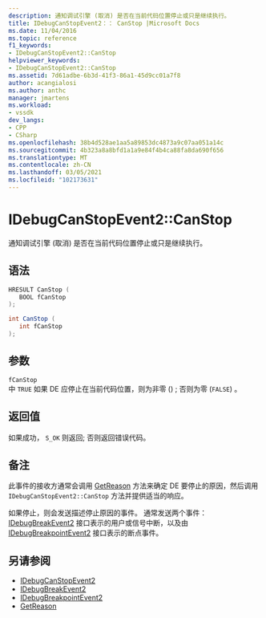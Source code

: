 ```yaml
---
description: 通知调试引擎 (取消) 是否在当前代码位置停止或只是继续执行。
title: IDebugCanStopEvent2：： CanStop |Microsoft Docs
ms.date: 11/04/2016
ms.topic: reference
f1_keywords:
- IDebugCanStopEvent2::CanStop
helpviewer_keywords:
- IDebugCanStopEvent2::CanStop
ms.assetid: 7d61adbe-6b3d-41f3-86a1-45d9cc01a7f8
author: acangialosi
ms.author: anthc
manager: jmartens
ms.workload:
- vssdk
dev_langs:
- CPP
- CSharp
ms.openlocfilehash: 38b4d528ae1aa5a89853dc4873a9c07aa051a14c
ms.sourcegitcommit: 4b323a8a8bfd1a1a9e84f4b4ca88fa8da690f656
ms.translationtype: MT
ms.contentlocale: zh-CN
ms.lasthandoff: 03/05/2021
ms.locfileid: "102173631"
---
```

# <a name="idebugcanstopevent2canstop"></a>IDebugCanStopEvent2::CanStop
通知调试引擎 (取消) 是否在当前代码位置停止或只是继续执行。

## <a name="syntax"></a>语法

```cpp
HRESULT CanStop ( 
   BOOL fCanStop
);
```

```csharp
int CanStop ( 
   int fCanStop
);
```

## <a name="parameters"></a>参数
`fCanStop`\
中 `TRUE` 如果 DE 应停止在当前代码位置，则为非零 () ; 否则为零 (`FALSE`) 。

## <a name="return-value"></a>返回值
 如果成功， `S_OK` 则返回; 否则返回错误代码。

## <a name="remarks"></a>备注
 此事件的接收方通常会调用 [GetReason](../../../extensibility/debugger/reference/idebugcanstopevent2-getreason.md) 方法来确定 DE 要停止的原因，然后调用 `IDebugCanStopEvent2::CanStop` 方法并提供适当的响应。

 如果停止，则会发送描述停止原因的事件。 通常发送两个事件： [IDebugBreakEvent2](../../../extensibility/debugger/reference/idebugbreakevent2.md) 接口表示的用户或信号中断，以及由 [IDebugBreakpointEvent2](../../../extensibility/debugger/reference/idebugbreakpointevent2.md) 接口表示的断点事件。

## <a name="see-also"></a>另请参阅
- [IDebugCanStopEvent2](../../../extensibility/debugger/reference/idebugcanstopevent2.md)
- [IDebugBreakEvent2](../../../extensibility/debugger/reference/idebugbreakevent2.md)
- [IDebugBreakpointEvent2](../../../extensibility/debugger/reference/idebugbreakpointevent2.md)
- [GetReason](../../../extensibility/debugger/reference/idebugcanstopevent2-getreason.md)
